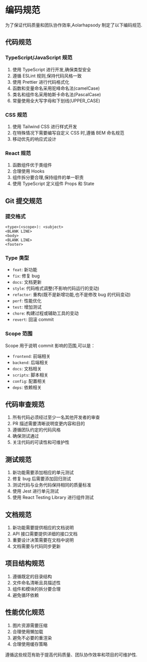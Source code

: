 # 编码规范

为了保证代码质量和团队协作效率,Aolarhapsody 制定了以下编码规范.

## 代码规范

### TypeScript/JavaScript 规范

1. 使用 TypeScript 进行开发,确保类型安全
2. 遵循 ESLint 规则,保持代码风格一致
3. 使用 Prettier 进行代码格式化
4. 函数和变量命名采用驼峰命名法(camelCase)
5. 类名和组件名采用帕斯卡命名法(PascalCase)
6. 常量使用全大写字母和下划线(UPPER_CASE)

### CSS 规范

1. 使用 Tailwind CSS 进行样式开发
2. 在特殊情况下需要编写自定义 CSS 时,遵循 BEM 命名规范
3. 移动优先的响应式设计

### React 规范

1. 函数组件优于类组件
2. 合理使用 Hooks
3. 组件拆分要合理,保持组件的单一职责
4. 使用 TypeScript 定义组件 Props 和 State

## Git 提交规范

### 提交格式

```
<type>(<scope>): <subject>
<BLANK LINE>
<body>
<BLANK LINE>
<footer>
```

### Type 类型

- `feat`: 新功能
- `fix`: 修复 bug
- `docs`: 文档更新
- `style`: 代码格式调整(不影响代码运行的变动)
- `refactor`: 重构(既不是新增功能,也不是修改 bug 的代码变动)
- `perf`: 性能优化
- `test`: 增加测试
- `chore`: 构建过程或辅助工具的变动
- `revert`: 回滚 commit

### Scope 范围

Scope 用于说明 commit 影响的范围,可以是：

- `frontend`: 前端相关
- `backend`: 后端相关
- `docs`: 文档相关
- `scripts`: 脚本相关
- `config`: 配置相关
- `deps`: 依赖相关

## 代码审查规范

1. 所有代码必须经过至少一名其他开发者的审查
2. PR 描述需要清晰说明变更内容和目的
3. 遵循团队约定的代码风格
4. 确保测试通过
5. 关注代码的可读性和可维护性

## 测试规范

1. 新功能需要添加相应的单元测试
2. 修复 bug 后需要添加回归测试
3. 测试代码与业务代码保持相同的质量标准
4. 使用 Jest 进行单元测试
5. 使用 React Testing Library 进行组件测试

## 文档规范

1. 新功能需要提供相应的文档说明
2. API 接口需要提供详细的接口文档
3. 重要设计决策需要在文档中说明
4. 文档需要与代码同步更新

## 项目结构规范

1. 遵循既定的目录结构
2. 文件命名清晰且具描述性
3. 组件和模块的拆分要合理
4. 避免循环依赖

## 性能优化规范

1. 图片资源需要压缩
2. 合理使用懒加载
3. 避免不必要的重渲染
4. 合理使用缓存策略

遵循这些规范有助于提高代码质量、团队协作效率和项目的可维护性.
